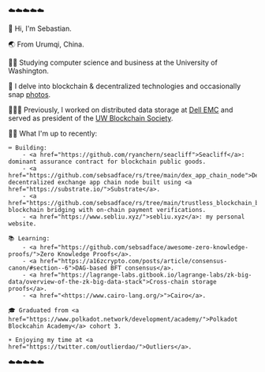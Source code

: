 ☁️☁️☁️☁️☁️

👋 Hi, I'm Sebastian.

🌏 From Urumqi, China.

👨‍🎓 Studying computer science and business at the University of Washington.

🌱 I delve into blockchain & decentralized technologies and occasionally snap <a href="https://www.instagram.com/sebsadface/">photos</a>.

👨🏻‍💻 Previously, I worked on distributed data storage at <a href="https://www.dell.com/">Dell EMC</a> and served as president of the <a href="https://www.uwblockchain.org/">UW Blockchain Society</a>.

🤷‍♂️ What I'm up to recently:

    ⌨️ Building: 
        - <a href="https://github.com/ryanchern/seacliff">Seacliff</a>: dominant assurance contract for blockchain public goods.
        - <a href="https://github.com/sebsadface/rs/tree/main/dex_app_chain_node">Den</a>: decentralized exchange app chain node built using <a href="https://substrate.io/">Substrate</a>.
        - <a href="https://github.com/sebsadface/rs/tree/main/trustless_blockchain_bridge_smart_contracts">SpvBridge</a>: blockchain bridging with on-chain payment verifications.
        - <a href="https://www.sebliu.xyz/">sebliu.xyz</a>: my personal website.

    📚 Learning: 
        - <a href="https://github.com/sebsadface/awesome-zero-knowledge-proofs/">Zero Knowledge Proofs</a>.
        - <a href="https://a16zcrypto.com/posts/article/consensus-canon/#section--6">DAG-based BFT consensus</a>.
        - <a href="https://lagrange-labs.gitbook.io/lagrange-labs/zk-big-data/overview-of-the-zk-big-data-stack">Cross-chain storage proofs</a>. 
        - <a href="<https://www.cairo-lang.org/>">Cairo</a>.

    🎓 Graduated from <a href="https://www.polkadot.network/development/academy/">Polkadot Blockcahin Academy</a> cohort 3.

    ☀️ Enjoying my time at <a href="https://twitter.com/outlierdao/">Outliers</a>.

☁️☁️☁️☁️☁️